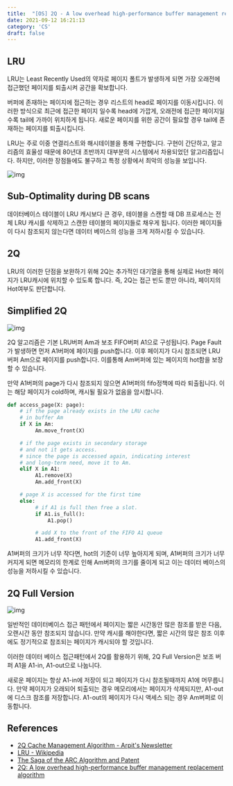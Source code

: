 ```yaml
---
title:  "[OS] 2Q - A low overhead high-performance buffer management replacement algorithm"
date: 2021-09-12 16:21:13
category: 'CS'
draft: false
---
```



## LRU
LRU는 Least Recently Used의 약자로 페이지 폴트가 발생하게 되면 가장 오래전에 접근했던 페이지를 퇴출시켜 공간을 확보합니다.

버퍼에 존재하는 페이지에 접근하는 경우 리스트의 head로 페이지를 이동시킵니다. 이러한 방식으로 최근에 접근한 페이지 일수록 head에 가깝게, 오래전에 접근한 페이지일수록 tail에 가까이 위치하게 됩니다. 새로운 페이지를 위한 공간이 필요할 경우 tail에 존재하는 페이지를 퇴출시킵니다. 

LRU는 주로 이중 연결리스트와 해시테이블을 통해 구현합니다. 구현이 간단하고, 알고리즘의 효율성 때문에 80년대 초반까지 대부분의 시스템에서 차용되었던 알고리즘입니다. 하지만, 이러한 장점들에도 불구하고 특정 상황에서 최악의 성능을 보입니다.

![img](https://user-images.githubusercontent.com/4745789/100534745-43ae8400-3238-11eb-8855-752a6ef2f3c6.png)

## Sub-Optimality during DB scans

데이터베이스 테이블이 LRU 캐시보다 큰 경우, 테이블을 스캔할 때 DB 프로세스는 전체 LRU 캐시를 삭제하고 스캔한 테이블의 페이지들로 채우게 됩니다. 이러한 페이지들이 다시 참조되지 않는다면 데이터 베이스의 성능을 크게 저하시킬 수 있습니다.

## 2Q
LRU의 이러한 단점을 보완하기 위해 2Q는 추가적인 대기열을 통해 실제로 Hot한 페이지가 LRU캐시에 위치할 수 있도록 합니다. 즉, 2Q는 접근 빈도 뿐만 아니라, 페이지의 Hot여부도 판단합니다.

## Simplified 2Q

![img](https://user-images.githubusercontent.com/4745789/100536835-41a0f100-3249-11eb-920b-0bcaff905906.png)

2Q 알고리즘은 기본 LRU버퍼 Am과 보조 FIFO버퍼 A1으로 구성됩니다. Page Fault가 발생하면 먼저 A1버퍼에 페이지를 push합니다. 이후 페이지가 다시 참조되면 LRU버퍼 Am으로 페이지를 push합니다. 이를통해 Am버퍼에 있는 페이지의 hot함을 보장할 수 있습니다. 

만약 A1버퍼의 page가 다시 참조되지 않으면 A1버퍼의 fifo정책에 따라 퇴출됩니다. 
이는 해당 페이지가 cold하며, 캐시될 필요가 없음을 암시합니다. 

```python
def access_page(X: page):
    # if the page already exists in the LRU cache
    # in buffer Am
    if X in Am:
         Am.move_front(X)

    # if the page exists in secondary storage
    # and not it gets access.
    # since the page is accessed again, indicating interest
    # and long-term need, move it to Am.
    elif X in A1:
         A1.remove(X)
         Am.add_front(X)

    # page X is accessed for the first time
    else:
         # if A1 is full then free a slot.
         if A1.is_full():
             A1.pop()

         # add X to the front of the FIFO A1 queue
         A1.add_front(X)
```

A1버퍼의 크기가 너무 작다면, hot의 기준이 너무 높아지게 되며, A1버퍼의 크기가 너무 커지게 되면 메모리의 한계로 인해 Am버퍼의 크기를 줄이게 되고 이는 데이터 베이스의 성능을 저하시킬 수 있습니다. 

## 2Q Full Version

![img](https://user-images.githubusercontent.com/4745789/100538168-0bb53a00-3254-11eb-8f69-ddcaf8d33a84.png)

일반적인 데이터베이스 접근 패턴에서 페이지는 짧은 시간동안 많은 참조를 받은 다음, 오랜시간 동안 참조되지 않습니다. 만약 캐시를 해야한다면, 짧은 시간의 많은 참조 이후에도 정기적으로 참조되는 페이지가 캐시되야 할 것입니다.

이러한 데이터 베이스 접근패턴에서 2Q를 활용하기 위해, 2Q Full Version은 보조 버퍼 A1을 A1-in, A1-out으로 나눕니다.

새로운 페이지는 항상 A1-in에 저장이 되고 페이지가 다시 참조될때까지 A1에 머무릅니다.
만약 페이지가 오래되어 퇴출되는 경우 메모리에서는 페이지가 삭제되지만, A1-out에 디스크 참조를 저장합니다. A1-out의 페이지가 다시 액세스 되는 경우 Am버퍼로 이동합니다.

## References

- [2Q Cache Management Algorithm - Arpit's Newsletter](https://arpitbhayani.me/blogs/2q-cache)
- [LRU - Wikipedia](https://en.wikipedia.org/wiki/Cache_replacement_policies#Least_recently_used_(LRU))
- [The Saga of the ARC Algorithm and Patent](http://www.varlena.com/GeneralBits/96.php)
- [2Q: A low overhead high-performance buffer management replacement algorithm](https://www.semanticscholar.org/paper/2Q%3A-A-Low-Overhead-High-Performance-Buffer-Johnson-Shasha/5fa357b43c8351a5d8e7124429e538ad7d687abc)